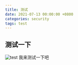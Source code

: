 ```yaml
---
title: 测试
date: 2021-07-13 00:00:00 +0800
categories: security
tags: test
---
```


## 测试一下
![test](https://gtrboy.github.io/img/test.png)
我来测试一下吧

